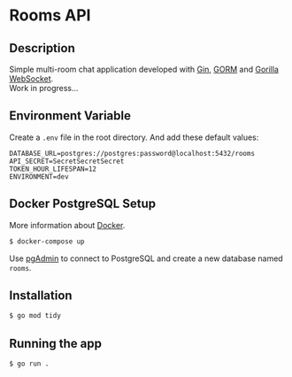 # Rooms API

## Description

Simple multi-room chat application developed with [Gin](https://gin-gonic.com/), [GORM](https://gorm.io/index.html) and [Gorilla WebSocket](https://pkg.go.dev/github.com/gorilla/websocket).\
Work in progress...

## Environment Variable

Create a `.env` file in the root directory. And add these default values:

```
DATABASE_URL=postgres://postgres:password@localhost:5432/rooms
API_SECRET=SecretSecretSecret
TOKEN_HOUR_LIFESPAN=12
ENVIRONMENT=dev
```

## Docker PostgreSQL Setup

More information about [Docker](https://www.docker.com/).

```bash
$ docker-compose up
```

Use [pgAdmin](https://www.pgadmin.org/) to connect to PostgreSQL and create a new database named `rooms`.

## Installation

```bash
$ go mod tidy
```

## Running the app

```bash
$ go run .
```
